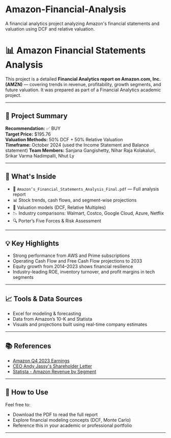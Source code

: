 # Amazon-Financial-Analysis
A financial analytics project analyzing Amazon's financial statements and valuation using DCF and relative valuation.

# 📊 Amazon Financial Statements Analysis

This project is a detailed **Financial Analytics report on Amazon.com, Inc. (AMZN)** — covering trends in revenue, profitability, growth segments, and future valuation. It was prepared as part of a Financial Analytics academic project.

---

## 📝 Project Summary

**Recommendation:** ✅ BUY  
**Target Price:** $195.76  
**Valuation Methods:** 50% DCF + 50% Relative Valuation  
**Timeframe:** October 2024 (used the Income Statement and Balance statement)
**Team Members:** Sanjana Gangishetty, Nihar Raja Kolakaluri, Srikar Varma Nadimpalli, Nhut Ly

---

## 📂 What's Inside

- 📄 `Amazon’s_Financial_Statements_Analysis_Final.pdf` — Full analysis report
- 📊 Stock trends, cash flows, and segment-wise projections
- 🧮 Valuation models (DCF, Relative Multiples)
- 📉 Industry comparisons: Walmart, Costco, Google Cloud, Azure, Netflix
- 🔍 Porter’s Five Forces & Risk Assessment

---

## 💡 Key Highlights

- Strong performance from AWS and Prime subscriptions
- Operating Cash Flow and Free Cash Flow projections to 2033
- Equity growth from 2014–2023 shows financial resilience
- Industry-leading ROE, inventory turnover, and profit margins in tech segments

---

## 📈 Tools & Data Sources

- Excel for modeling & forecasting
- Data from Amazon’s 10-K and Statista
- Visuals and projections built using real-time company estimates

---

## 📚 References

- [Amazon Q4 2023 Earnings](https://s2.q4cdn.com/299287126/files/doc_financials/2023/q4/AMZN-Q4-2023-Earnings-Release.pdf)  
- [CEO Andy Jassy's Shareholder Letter](https://www.aboutamazon.com/news/company-news/amazon-ceo-andy-jassy-2023-letter-to-shareholders)  
- [Statista - Amazon Revenue by Segment](https://www.statista.com/statistics/672747/amazons-consolidated-net-revenue-by-segment/)  

---

## 📌 How to Use

Feel free to:
- Download the PDF to read the full report
- Explore financial modeling concepts (DCF, Monte Carlo)
- Reference this in your academic or professional portfolio

---


